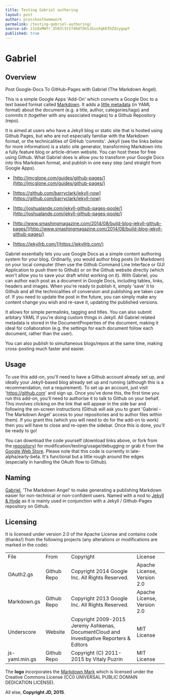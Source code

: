 ```yaml
---
title: Testing Gabriel authoring
layout: post
author: proschoolhomework
permalink: /testing-gabriel-authoring/
source-id: 13zQxMWYr_Zh03lStIf4RdTOhSJGxsXqkKfbZdzygapY
published: true
---
```

# **Gabriel**

## **Overview**

Post Google-Docs To GitHub-Pages with Gabriel (The Markdown Angel).

This is a simple Google Apps 'Add-On' which converts a Google Doc to a text based format called [Markdown](http://daringfireball.net/projects/markdown/). It adds a [little metadata](https://jekyllrb.com/docs/frontmatter/) (in YAML format) about the document (e.g. a title, author, categories/tags) and commits it (together with any associated images) to a Github Repository (repo).

It is aimed at users who have a Jekyll blog or static site that is hosted using Github Pages, but who are not especially familiar with the Markdown format, or the technicalities of GitHub 'commits'. Jekyll (see the links below for more information) is a static site generator, transforming Markdown into a fully feature blog or article-driven website. You can host these for free using Github. What Gabriel does is allow you to transform your Google Docs into this Markdown format, and publish in one easy step (and straight from Google Apps).

* [http://jmcglone.com/guides/github-pages/](http://jmcglone.com/guides/github-pages/)

* [https://github.com/barryclark/jekyll-now](https://github.com/barryclark/jekyll-now)

* [http://joshualande.com/jekyll-github-pages-poole/](http://joshualande.com/jekyll-github-pages-poole/)

* [http://www.smashingmagazine.com/2014/08/build-blog-jekyll-github-pages/](http://www.smashingmagazine.com/2014/08/build-blog-jekyll-github-pages/)

* [https://jekyllrb.com/](https://jekyllrb.com/)

Gabriel essentially lets you use Google Docs as a simple content authoring system for your blog. Ordinarily, you would author blog posts (in Markdown) on your local computer (then use the Github Command Line Interface or GUI Application to push them to Github) or on the Github website directly (which won't allow you to save your draft whilst working on it). With Gabriel, you can author each post as a document in Google Docs, including tables, links, headers and images. When you're ready to publish it, simply 'save' it to Github and all the technicalities of conversion and publishing are taken care of. If you need to update the post in the future, you can simply make any content change you wish and re-save it, updating the published versions.

It allows for simple permalinks, tagging and titles. You can also submit arbitary YAML if you're doing custom things in Jekyll. All Gabriel related metadata is stored in the DocumentProperties of the document, making it ideal for collaboration (e.g. the settings for each document follow each document, rather than the user).

You can also publish to simultaneous blogs/repos at the same time, making cross-posting much faster and easier.

## **Usage**

To use this add-on, you'll need to have a Github account already set up, and ideally your Jekyll-based blog already set up and running (although this is a recommendation, not a requirement). To set up an account, just visit 'https://github.com' and sign up. Once you've done this, the first time you run this add-on, you'll need to authorise it to talk to Github on your behalf. This involves clicking on the link that will appear in the side bar and following the on-screen instructions (Github will ask you to grant 'Gabriel - The Markdown Angel' access to your repositories and to author files within them). If you grant this (which you will need to do for the add-on to work) then you will have to close and re-open the sidebar. Once this is done, you'll be ready to go!

You can download the code yourself (download links above, or fork from the [repository](https://github.com/thiscouldbejd/Gabriel)) for modification/testing/usage/debugging or grab it from the [Google Web Store](https://chrome.google.com/webstore/detail/gabriel-the-markdown-ange/okimajjeocnndpifeelaajdebkkbckff). Please note that this code is currently in late-alpha/early-beta. It's functional but a little rough around the edges (especially in handling the OAuth flow to Github).

## **Naming**

[Gabriel](https://en.wikipedia.org/wiki/Gabriel), 'The Markdown Angel' to make generating a publishing Markdown easier for non-technical or non-confident users. Named with a nod to [Jekyll & Hyde](https://en.wikipedia.org/wiki/Strange_Case_of_Dr_Jekyll_and_Mr_Hyde) as it is mainly used in conjunction with a Jekyll / Github-Pages repository on Github.

## **Licensing**

It is licensed under version 2.0 of the Apache License and contains code (thanks!) from the following projects (any alterations or modifications are marked in the code):

<table>
  <tr>
    <td>File</td>
    <td>From</td>
    <td>Copyright</td>
    <td>License</td>
  </tr>
  <tr>
    <td>OAuth2.gs</td>
    <td>Github Repo</td>
    <td>Copyright 2014 Google Inc. All Rights Reserved.</td>
    <td>Apache License, Version 2.0</td>
  </tr>
  <tr>
    <td>Markdown.gs</td>
    <td>Github Repo</td>
    <td>Copyright 2013 Google Inc. All Rights Reserved.</td>
    <td>Apache License, Version 2.0</td>
  </tr>
  <tr>
    <td>Underscore</td>
    <td>Website</td>
    <td>Copyright 2009-2015 Jeremy Ashkenas, DocumentCloud and Investigative Reporters & Editors</td>
    <td>MIT License</td>
  </tr>
  <tr>
    <td>js-yaml.min.gs</td>
    <td>Github Repo</td>
    <td>Copyright (C) 2011-2015 by Vitaly Puzrin</td>
    <td>MIT License</td>
  </tr>
</table>


The **logo** incorporates the [Markdown Mark](https://github.com/dcurtis/markdown-mark) which is licensed under the Creative Commons License (CC0 UNIVERSAL PUBLIC DOMAIN DEDICATION LICENSE).

All else, **Copyright JD, 2015**.

